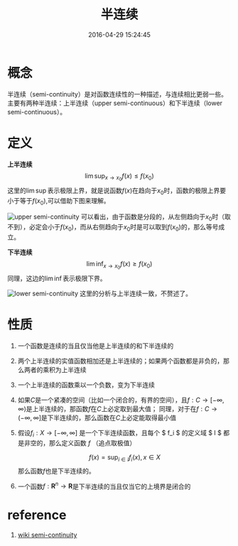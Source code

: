﻿---
title: 半连续
date: 2016-04-29 15:24:45
categories: [Mathematics]
tag: [mathematics]
description:
---

# 概念
半连续（semi-continuity）是对函数连续性的一种描述，与连续相比更弱一些。主要有两种半连续：上半连续（upper semi-continuous）和下半连续（lower semi-continuous）。
<!-- more -->

# 定义

**上半连续**
$$\lim \sup_{x\to x_0} f(x) \leq f(x_0)$$
这里的$\lim \sup$表示极限上界，就是说函数$f(x)$在趋向于$x_0$时，函数的极限上界要小于等于$f(x_0)$,可以借助下图来理解。

![upper semi-continuity](https://upload.wikimedia.org/wikipedia/commons/c/c0/Upper_semi.svg)
可以看出，由于函数是分段的，从左侧趋向于$x_0$时（取不到），必定会小于$f(x_0)$，而从右侧趋向于$x_0$时是可以取到$f(x_0)$的，那么等号成立。


**下半连续**
$$\lim\inf_{x\to x_0} f(x) \geq f(x_0)$$
同理，这边的$\lim \inf$表示极限下界。

![lower semi-continuity](https://upload.wikimedia.org/wikipedia/commons/b/b0/Lower_semi.svg)
这里的分析与上半连续一致，不赘述了。

# 性质
1. 一个函数是连续的当且仅当他是上半连续的和下半连续的
2. 两个上半连续的实值函数相加还是上半连续的；如果两个函数都是非负的，那么两者的乘积为上半连续
3. 一个上半连续的函数乘以一个负数，变为下半连续
4. 如果$C$是一个紧凑的空间（比如一个闭合的，有界的空间），且$f : C \to [-\infty, \infty)$是上半连续的，那函数$f$在$C$上必定取到最大值；
同理，对于在$f : C \to (-\infty, \infty]$是下半连续的，那么函数在$C$上必定能取得最小值
5. 假设$f_i : X \to [-\infty, \infty]$ 是一个下半连续函数，且每个 $ f_i $ 的定义域 $ I $ 都是非空的，那么定义函数 $f$ （追点取极值）
	
	$$f(x) = \sup_{i\in I} f_i(x), x\in X$$
	那么函数$f$也是下半连续的。
6. 一个函数$f : \mathbf R^n \to \mathbf R$是下半连续的当且仅当它的上境界是闭合的

# reference
1. [wiki semi-continuity](https://en.wikipedia.org/wiki/Semi-continuity)
